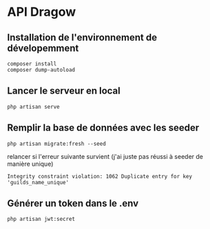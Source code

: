 API Dragow
==
Installation de l'environnement de dévelopemment
-

    composer install
    composer dump-autoload
    
Lancer le serveur en local
-

    php artisan serve
    
Remplir la base de données avec les seeder
-

    php artisan migrate:fresh --seed
relancer si l'erreur suivante survient (j'ai juste pas réussi à seeder de manière unique)

    Integrity constraint violation: 1062 Duplicate entry for key 'guilds_name_unique'

Générer un token dans le .env
-
    php artisan jwt:secret